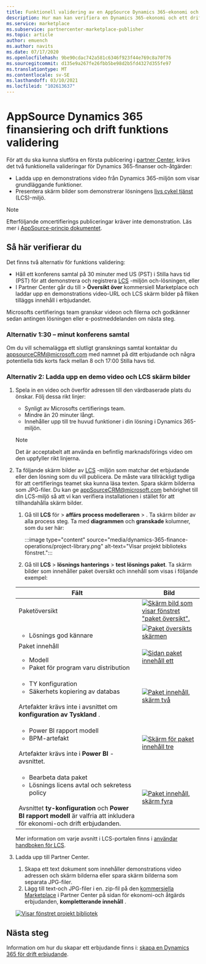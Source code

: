 ```yaml
---
title: Funktionell validering av en AppSource Dynamics 365-ekonomi och drifts erbjudande på Azure Marketplace.
description: Hur man kan verifiera en Dynamics 365-ekonomi och ett drift erbjudande på Azure Marketplace.
ms.service: marketplace
ms.subservice: partnercenter-marketplace-publisher
ms.topic: article
author: emuench
ms.author: navits
ms.date: 07/17/2020
ms.openlocfilehash: 9be90cdac742a581c6346f923f44e769c8a70f76
ms.sourcegitcommit: d135e9a267fe26fbb5be98d2b5fd4327d355fe97
ms.translationtype: MT
ms.contentlocale: sv-SE
ms.lasthandoff: 03/10/2021
ms.locfileid: "102613637"
---
```

# <a name="appsource-dynamics-365-finance-and-operations-functional-validation"></a>AppSource Dynamics 365 finansiering och drift funktions validering

För att du ska kunna slutföra en första publicering i [partner Center](https://partner.microsoft.com/dashboard/home), krävs det två funktionella valideringar för Dynamics 365-finanser och-åtgärder:

- Ladda upp en demonstrations video från Dynamics 365-miljön som visar grundläggande funktioner.
- Presentera skärm bilder som demonstrerar lösningens [livs cykel tjänst](https://lcs.dynamics.com/) (LCS)-miljö.

> [!NOTE]
> Efterföljande omcertifierings publiceringar kräver inte demonstration. Läs mer i [AppSource-princip dokumentet](/legal/marketplace/certification-policies#1440-dynamics-365-finance-ops).

## <a name="how-to-validate"></a>Så här verifierar du

Det finns två alternativ för funktions validering:

- Håll ett konferens samtal på 30 minuter med US (PST) i Stilla havs tid (PST) för att demonstrera och registrera [LCS](https://lcs.dynamics.com/) -miljön och-lösningen, eller
- I Partner Center går du till [](https://partner.microsoft.com/dashboard/commercial-marketplace/overview)  >  **Översikt över** kommersiell Marketplace och laddar upp en demonstrations video-URL och LCS skärm bilder på fliken tilläggs innehåll i erbjudandet.

Microsofts certifierings team granskar videon och filerna och godkänner sedan antingen lösningen eller e-postmeddelanden om nästa steg.

### <a name="option-1-30-minute-conference-call"></a>Alternativ 1:30 – minut konferens samtal

Om du vill schemalägga ett slutligt gransknings samtal kontaktar du [appsourceCRM@microsoft.com](mailto:appsourceCRM@microsoft.com) med namnet på ditt erbjudande och några potentiella tids korts fack mellan 8 och 17:00 Stilla havs tid.

### <a name="option-2-upload-a-demo-video-and-lcs-screenshots"></a>Alternativ 2: Ladda upp en demo video och LCS skärm bilder

1. Spela in en video och överför adressen till den värdbaserade plats du önskar. Följ dessa rikt linjer:

    - Synligt av Microsofts certifierings team.
    - Mindre än 20 minuter långt.
    - Innehåller upp till tre huvud funktioner i din lösning i Dynamics 365-miljön.

    > [!NOTE]
    > Det är acceptabelt att använda en befintlig marknadsförings video om den uppfyller rikt linjerna.

2. Ta följande skärm bilder av [LCS](https://lcs.dynamics.com/) -miljön som matchar det erbjudande eller den lösning som du vill publicera. De måste vara tillräckligt tydliga för att certifierings teamet ska kunna läsa texten. Spara skärm bilderna som JPG-filer. Du kan ge [appSourceCRM@microsoft.com](mailto:appSourceCRM@microsoft.com) behörighet till din LCS-miljö så att vi kan verifiera installationen i stället för att tillhandahålla skärm bilder.

    1. Gå till **LCS** för  >  **affärs process modelleraren**  >  . Ta skärm bilder av alla process steg. Ta med **diagrammen** och **granskade** kolumner, som du ser här:

       :::image type="content" source="media/dynamics-365-finance-operations/project-library.png" alt-text="Visar projekt biblioteks fönstret.":::

      2. Gå till **LCS**  >  **lösnings hanterings**  >  **test lösnings paket**. Ta skärm bilder som innehåller paket översikt och innehåll som visas i följande exempel:

    | Fält | Bild |
    | --- | --- |
    | Paketöversikt | [![Skärm bild som visar fönstret "paket översikt".](media/dynamics-365-finance-operations/package-overview-45.png)](media/dynamics-365-finance-operations/package-overview.png#lightbox) |
    | <ul><li>Lösnings god kännare</li></ul> | [![Paket översikts skärmen](media/dynamics-365-finance-operations/solution-approvers-45.png)](media/dynamics-365-finance-operations/solution-approvers.png#lightbox) |
    | Paket innehåll<ul><li>Modell</li><li>Paket för program varu distribution</li></ul> | [![Sidan paket innehåll ett](media/dynamics-365-finance-operations/package-contents-1-45.png)](media/dynamics-365-finance-operations/package-contents-1.png#lightbox) |
    | <ul><li>TY konfiguration</li><li>Säkerhets kopiering av databas</li></ul><br>Artefakter krävs inte i avsnittet om **konfiguration av Tyskland** . | [![Paket innehåll, skärm två](media/dynamics-365-finance-operations/package-contents-2-45.png)](media/dynamics-365-finance-operations/package-contents-2.png#lightbox) |
    | <ul><li>Power BI rapport modell</li><li>BPM-artefakt</li></ul><br>Artefakter krävs inte i **Power BI** -avsnittet. | [![Skärm för paket innehåll tre](media/dynamics-365-finance-operations/package-contents-3-45.png)](media/dynamics-365-finance-operations/package-contents-3.png#lightbox) |
    | <ul><li>Bearbeta data paket</li><li>Lösnings licens avtal och sekretess policy</li></ul><br>Avsnittet **ty-konfiguration** och **Power BI rapport modell** är valfria att inkludera för ekonomi-och drift erbjudanden. | [![Paket innehåll, skärm fyra](media/dynamics-365-finance-operations/package-contents-4-45.png)](media/dynamics-365-finance-operations/package-contents-4.png#lightbox) |

    Mer information om varje avsnitt i LCS-portalen finns i [användar handboken för LCS](/dynamics365/fin-ops-core/dev-itpro/lifecycle-services/lcs-user-guide).

3. Ladda upp till Partner Center.

    1. Skapa ett text dokument som innehåller demonstrations video adressen och skärm bilderna eller spara skärm bilderna som separata JPG-filer.
    2. Lägg till text-och JPG-filer i en. zip-fil på den [kommersiella Marketplace](https://partner.microsoft.com/dashboard/commercial-marketplace/overview) i Partner Center på sidan för ekonomi-och åtgärds erbjudanden, **kompletterande innehåll** .

    [![Visar fönstret projekt bibliotek](media/dynamics-365-finance-operations/supplemental-content.png)](media/dynamics-365-finance-operations/supplemental-content.png#lightbox)

## <a name="next-steps"></a>Nästa steg

Information om hur du skapar ett erbjudande finns i: [skapa en Dynamics 365 för drift erbjudande](./partner-center-portal/create-new-operations-offer.md).